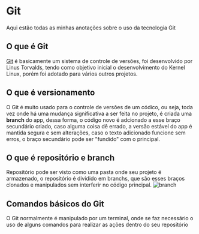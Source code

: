# Git

Aqui estão todas as minhas anotações sobre o uso da tecnologia Git

## O que é Git

[Git](https://git-scm.com) é basicamente um sistema de controle de versões, foi desenvolvido por Linus Torvalds, tendo como objetivo inicial o desenvolvimento do Kernel Linux, porém foi adotado para vários outros projetos.

## O que é versionamento

O Git é muito usado para o controle de versões de um códico, ou seja, toda vez onde há uma mudança significativa a ser feita no projeto, é criada uma **branch** do app, dessa forma, o código novo é adcionado a esse braço secundário criado, caso alguma coisa dê errado, a versão estável do app é mantida segura e sem alterações, caso o texto adicionado funcione sem erros, o braço secundário pode ser "fundido" com o principal.

## O que é repositório e branch

Repositório pode ser visto como uma pasta onde seu projeto é armazenado, o repositório é dividido em branchs, que são esses braços clonados e manipulados sem interferir no código principal.
![branch](https://blog.4linux.com.br/wp-content/uploads/2019/02/Screenshot-from-2019-02-13-11-22-06.png)

## Comandos básicos do Git

O Git normalmente é manipulado por um terminal, onde se faz necessário o uso de alguns comandos para realizar as ações dentro do seu repositório